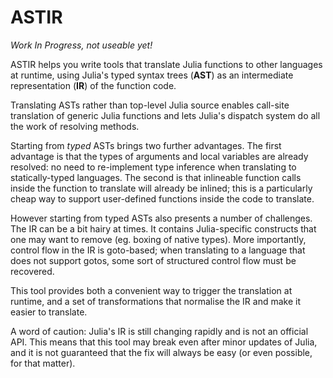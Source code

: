 # ASTIR

*Work In Progress, not useable yet!*

ASTIR helps you write tools that translate Julia functions to other languages at runtime, using Julia's typed syntax trees (**AST**) as an intermediate representation (**IR**) of the function code.

Translating ASTs rather than top-level Julia source enables call-site translation of generic Julia functions and lets Julia's dispatch system do all the work of resolving methods.

Starting from *typed* ASTs brings two further advantages. The first advantage is that the types of arguments and local variables are already resolved: no need to re-implement type inference when translating to statically-typed languages. The second is that inlineable function calls inside the function to translate will already be inlined; this is a particularly cheap way to support user-defined functions inside the code to translate.

However starting from typed ASTs also presents a number of challenges. The IR can be a bit hairy at times. It contains Julia-specific constructs that one may want to remove (eg. boxing of native types). More importantly, control flow in the IR is goto-based; when translating to a language that does not support gotos, some sort of structured control flow must be recovered.

This tool provides both a convenient way to trigger the translation at runtime, and a set of transformations that normalise the IR and make it easier to translate.

A word of caution: Julia's IR is still changing rapidly and is not an official API. This means that this tool may break even after minor updates of Julia, and it is not guaranteed that the fix will always be easy (or even possible, for that matter).